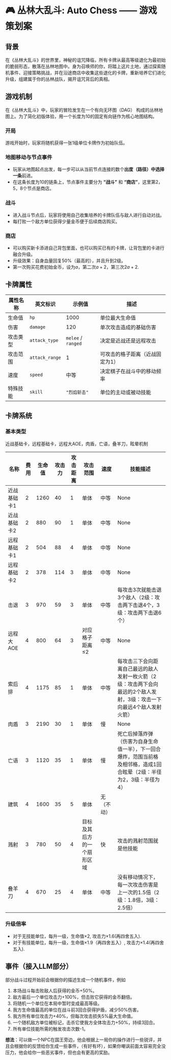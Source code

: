 # 🎮 丛林大乱斗: Auto Chess —— 游戏策划案

## 背景
在《丛林大乱斗》的世界里，神秘的诅咒降临，所有卡牌从最高等级退化为最初始的脆弱形态，散落在丛林地图中。身为召唤师的你，将踏上这片土地，通过探索随机事件、迎接策略挑战，并在沿途商店中收集这些退化的卡牌，重新培养它们进化升级，组建属于你的丛林战队，揭开诅咒背后的真相。

## 游戏机制
在《丛林大乱斗》中，玩家的冒险发生在一个有向无环图（DAG） 构成的丛林地图上。为了简化初版体验，用一个长度为10的固定有向链作为核心地图结构。
### 开局
游戏开始时，玩家将随机获得一张1级单位卡牌作为初始队伍。
### 地图移动与节点事件
*   玩家从地图起点出发，每一步可以从当前节点连接的数个**出度（路径）中选择一条**前进。
*   在这条长度为10的链条上，节点事件主要分为 **“战斗”** 和 **“商店”**，这里第2，5，8个节点是商店。
### 战斗
*   进入战斗节点后，玩家将使用自己收集培养的卡牌队伍与敌人进行自动对战。
*   每打败一个敌方单位获得少量金币便于后续商店购买。
### 商店
*   可以购买新卡添进自己背包里面，也可以购买已有的卡牌，让背包里的卡进行融合升级。
*   升级效果：自身血量回复50%（最高的），并且升到2级。
*   第一次购买花费初始金币，设为$a$，第二次$a+2$，第三次$2a+2$.



## 卡牌属性

| 属性名称 | 英文标识 | 示例值 | 描述 |
|-----------|-----------|---------|------|
| 生命值   | `hp` | 1000 | 单位最大生命值 |
| 伤害     | `damage` | 120 | 单次攻击造成的基础伤害 |
| 攻击类型 | `attack_type` | `melee` / `ranged` | 决定是近战还是远程攻击 |
| 攻击范围 | `attack_range` | 1 | 可攻击的格子距离（近战固定为1） |
| 速度     | `speed` | 中等 | 决定棋子在战斗中的移动频率 |
| 特殊技能 | `skill` | `"烈焰斩击"` | 单位的主动或被动技能 |

## 卡牌系统
### 基本类型
近战基础卡，远程基础卡，远程大AOE，肉盾，亡语，叠羊刀，眩晕机制

| 名称       | 费用 | 生命值 | 攻击力 | 攻击距离 | 攻击范围       | 速度 | 技能描述
|------------|------|--------|--------|----------|----------------|------|----------------------------------------------
| 近战基础卡1  | 2    | 1260   | 40     | 1        | 单体           | 中等 | None                                             |
| 近战基础卡2  | 2    | 880   | 90     | 1        | 单体           | 中等 | None                                             |
| 远程基础卡1  | 2    | 504    | 88     | 4        | 单体           | 中等 | None                                             |
| 远程基础卡2  | 2    | 378    | 114     | 3        | 单体           | 中等 | None                                             |
| 击退  | 3    | 970    | 59     | 3        | 单体           | 中等 | 每攻击3次就能击退3个敌人（2级：攻击两下击退4个，3级：攻击两下击退6个）                                             |
| 远程大AOE  | 4    | 800    | 64     | 3        | 对应格子距离≤2 | 中等 |None                                              |
| 索后排     | 4    | 1175   | 85     | 1        | 单体           | 中等 | 每攻击三下会向距离自己最远的敌人发射一枚火箭（2级：攻击两下会向最远的2个敌人发射，3级：攻击一下向最远4个敌人发射火箭） |
| 肉盾       | 3    | 2190   | 30     | 1        | 单体           | 慢   | None                                             |
| 亡语       | 3    | 1120   | 35     | 1        | 单体           | 慢   | 死亡后掉落炸弹（伤害为自身生命值一半），下一回合爆炸，范围当前格及相邻格，造成1回合眩晕（2级：半径为2，3级：半径为4） |
| 建筑       | 4    | 1600   | 35     | 5        | 单体           | 无（不动）   |  |
| 溅射       | 3    | 780   | 50     | 4        | 目标及其后方的一个扇形区域           | 快   | 攻击的溅射范围就是他技能 |
| 叠羊刀       | 4    | 670   | 25     | 4        | 单体           | 中等   | 没有移动情况下，每一次攻击伤害是上一次的1.5倍（2级：1.8倍，3级：2.5倍） |

### 升级倍率
* 对于无技能单位，每升一级，生命值$\times 2$, 攻击力$\times 1.6$(再四舍五入).
* 对于有技能单位，每升一级，生命值$\times 1.9$（再四舍五入）, 攻击力$\times 1.4$(再四舍五入).

## 事件（接入LLM部分）
部分战斗过程开始前会根据你的描述生成一个随机事件，例如
1. 本场战斗每击败敌人后获得的金币+50%。
2. 敌方最后一个单位攻击力+100%，但击败它获得的金币翻倍。
3. 将随机一个单位在本局中暂时变成最高等级。
4. 我方生命值最高的单位在战斗前3回合获得护盾，减少50%伤害。
5. 我方所有单位攻击力+40%，但每次攻击损失5%最大生命值。
6. 一个随机敌方单位被标记，击杀它使我方全体攻击力+50%，持续3回合。
7. 所有单位技能所需的触发攻击次数-1。

**想法**：可以做一个NPC在国王旁边，他会根据上一局你的操作进行一些锐评，并且会根据你的反馈给你生成一些事件，（有好有坏），如果你嘲讽前面太容易完全没压力，他会给你一些恶劣事件，但也会有更高的奖励。














